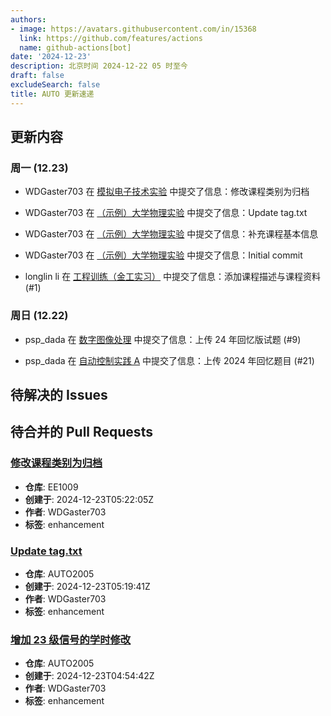 ```yaml
---
authors:
- image: https://avatars.githubusercontent.com/in/15368
  link: https://github.com/features/actions
  name: github-actions[bot]
date: '2024-12-23'
description: 北京时间 2024-12-22 05 时至今
draft: false
excludeSearch: false
title: AUTO 更新速递
---
```


## 更新内容

### 周一 (12.23)

- WDGaster703 在 [模拟电子技术实验](https://github.com/HITSZ-OpenAuto/EE1008) 中提交了信息：修改课程类别为归档

- WDGaster703 在 [（示例）大学物理实验](https://github.com/HITSZ-OpenAuto/EE2005) 中提交了信息：Update tag.txt

- WDGaster703 在 [（示例）大学物理实验](https://github.com/HITSZ-OpenAuto/EE2005) 中提交了信息：补充课程基本信息

- WDGaster703 在 [（示例）大学物理实验](https://github.com/HITSZ-OpenAuto/EE2005) 中提交了信息：Initial commit

- longlin li 在 [工程训练（金工实习）](https://github.com/HITSZ-OpenAuto/ENGG1002) 中提交了信息：添加课程描述与课程资料 (#1)

### 周日 (12.22)

- psp_dada 在 [数字图像处理](https://github.com/HITSZ-OpenAuto/AUTO3003) 中提交了信息：上传 24 年回忆版试题 (#9)

- psp_dada 在 [自动控制实践 A](https://github.com/HITSZ-OpenAuto/AUTO3002A) 中提交了信息：上传 2024 年回忆题目 (#21)

## 待解决的 Issues

## 待合并的 Pull Requests

### [修改课程类别为归档](https://github.com/HITSZ-OpenAuto/EE1009/pull/12)

- **仓库**: EE1009
- **创建于**: 2024-12-23T05:22:05Z
- **作者**: WDGaster703
- **标签**: enhancement

### [Update tag.txt](https://github.com/HITSZ-OpenAuto/AUTO2005/pull/13)

- **仓库**: AUTO2005
- **创建于**: 2024-12-23T05:19:41Z
- **作者**: WDGaster703
- **标签**: enhancement

### [增加 23 级信号的学时修改](https://github.com/HITSZ-OpenAuto/AUTO2005/pull/12)

- **仓库**: AUTO2005
- **创建于**: 2024-12-23T04:54:42Z
- **作者**: WDGaster703
- **标签**: enhancement

